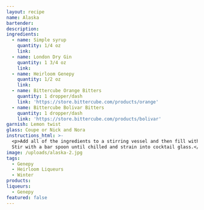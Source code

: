 ```yaml
---
layout: recipe
name: Alaska
bartender:
description:
ingredients:
  - name: Simple syrup
    quantity: 1/4 oz
    link:
  - name: London Dry Gin
    quantity: 1 3/4 oz
    link:
  - name: Heirloom Genepy
    quantity: 1/2 oz
    link:
  - name: Bittercube Orange Bitters
    quantity: 1 dropper/dash
    link: 'https://store.bittercube.com/products/orange'
  - name: Bittercube Bolivar Bitters
    quantity: 1 dropper/dash
    link: 'https://store.bittercube.com/products/bolivar'
garnish: Lemon twist
glass: Coupe or Nick and Nora
instructions_html: >-
  <p>Add all of the ingredients to a stirring vessel and then fill with ice.
  Stir with a bar spoon until chilled and strain into cocktail glass.</p>
image: /uploads/alaska-2.jpg
tags:
  - Genepy
  - Heirloom Liqueurs
  - Winter
products:
liqueurs:
  - Genepy
featured: false
---
```


